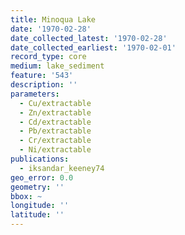 ```yaml
---
title: Minoqua Lake
date: '1970-02-28'
date_collected_latest: '1970-02-28'
date_collected_earliest: '1970-02-01'
record_type: core
medium: lake_sediment
feature: '543'
description: ''
parameters:
  - Cu/extractable
  - Zn/extractable
  - Cd/extractable
  - Pb/extractable
  - Cr/extractable
  - Ni/extractable
publications:
  - iksandar_keeney74
geo_error: 0.0
geometry: ''
bbox: ~
longitude: ''
latitude: ''
---
```

